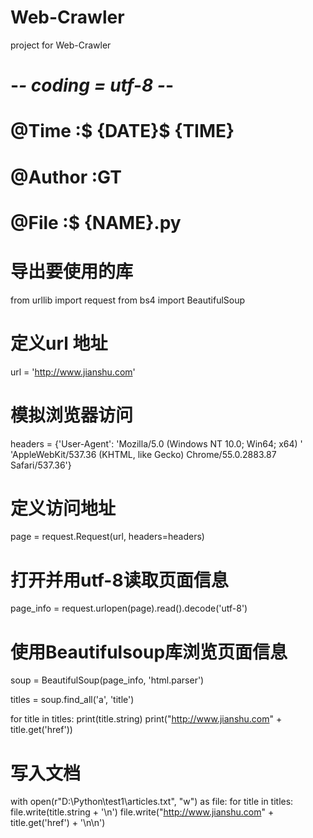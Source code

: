 # Web-Crawler
project for Web-Crawler
# -*- coding = utf-8 -*-
# @Time    :$ {DATE}$ {TIME}
# @Author  :GT
# @File    :$ {NAME}.py

# 导出要使用的库
from urllib import request
from bs4 import BeautifulSoup
# 定义url 地址
url = 'http://www.jianshu.com'
# 模拟浏览器访问
headers = {'User-Agent': 'Mozilla/5.0 (Windows NT 10.0;  Win64; x64) '
                         'AppleWebKit/537.36 (KHTML, like Gecko) Chrome/55.0.2883.87 Safari/537.36'}
# 定义访问地址
page = request.Request(url, headers=headers)
# 打开并用utf-8读取页面信息
page_info = request.urlopen(page).read().decode('utf-8')
# 使用Beautifulsoup库浏览页面信息
soup = BeautifulSoup(page_info, 'html.parser')

titles = soup.find_all('a', 'title')

for title in titles:
    print(title.string)
    print("http://www.jianshu.com" + title.get('href'))
# 写入文档
with open(r"D:\Python\test1\articles.txt", "w") as file:
    for title in titles:
        file.write(title.string + '\n')
        file.write("http://www.jianshu.com" + title.get('href') + '\n\n')


